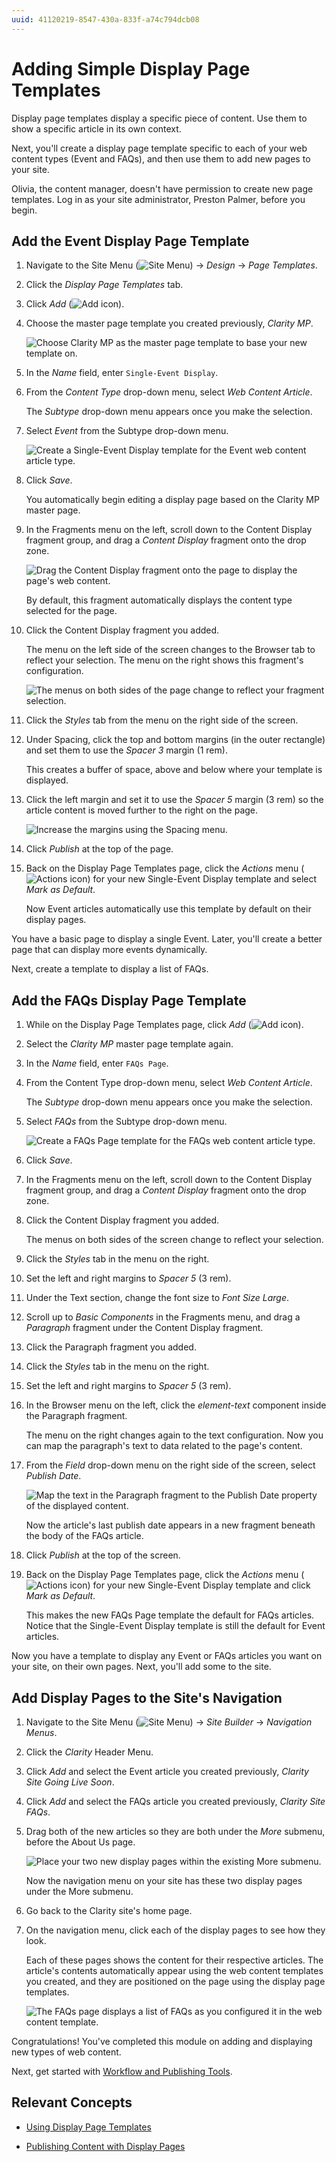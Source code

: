 ```yaml
---
uuid: 41120219-8547-430a-833f-a74c794dcb08
---
```

# Adding Simple Display Page Templates

Display page templates display a specific piece of content. Use them to show a specific article in its own context.

Next, you'll create a display page template specific to each of your web content types (Event and FAQs), and then use them to add new pages to your site.

Olivia, the content manager, doesn't have permission to create new page templates. Log in as your site administrator, Preston Palmer, before you begin.

## Add the Event Display Page Template

1. Navigate to the Site Menu (![Site Menu](../../images/icon-product-menu.png)) &rarr; *Design* &rarr; *Page Templates*.

1. Click the *Display Page Templates* tab.

1. Click *Add* (![Add icon](../../images/icon-add.png)).

1. Choose the master page template you created previously, *Clarity MP*.

   ![Choose Clarity MP as the master page template to base your new template on.](./adding-simple-display-page-templates/images/01.png)

1. In the *Name* field, enter `Single-Event Display`.

1. From the *Content Type* drop-down menu, select *Web Content Article*.

   The *Subtype* drop-down menu appears once you make the selection.

1. Select *Event* from the Subtype drop-down menu.

   ![Create a Single-Event Display template for the Event web content article type.](./adding-simple-display-page-templates/images/02.png)

1. Click *Save*.

   You automatically begin editing a display page based on the Clarity MP master page.

1. In the Fragments menu on the left, scroll down to the Content Display fragment group, and drag a *Content Display* fragment onto the drop zone.

   ![Drag the Content Display fragment onto the page to display the page's web content.](./adding-simple-display-page-templates/images/03.png)

   By default, this fragment automatically displays the content type selected for the page.

1. Click the Content Display fragment you added.

   The menu on the left side of the screen changes to the Browser tab to reflect your selection. The menu on the right shows this fragment's configuration.

   ![The menus on both sides of the page change to reflect your fragment selection.](./adding-simple-display-page-templates/images/04.png)

1. Click the *Styles* tab from the menu on the right side of the screen.

1. Under Spacing, click the top and bottom margins (in the outer rectangle) and set them to use the *Spacer 3* margin (1 rem).

   This creates a buffer of space, above and below where your template is displayed.

1. Click the left margin and set it to use the *Spacer 5* margin (3 rem) so the article content is moved further to the right on the page.

   ![Increase the margins using the Spacing menu.](./adding-simple-display-page-templates/images/05.png)

1. Click *Publish* at the top of the page.

1. Back on the Display Page Templates page, click the *Actions* menu (![Actions icon](../../images/icon-actions.png)) for your new Single-Event Display template and select *Mark as Default*.

   Now Event articles automatically use this template by default on their display pages.

You have a basic page to display a single Event. Later, you'll create a better page that can display more events dynamically.

Next, create a template to display a list of FAQs.

## Add the FAQs Display Page Template

1. While on the Display Page Templates page, click *Add* (![Add icon](../../images/icon-add.png)).

1. Select the *Clarity MP* master page template again.

1. In the *Name* field, enter `FAQs Page`.

1. From the Content Type drop-down menu, select *Web Content Article*.

   The *Subtype* drop-down menu appears once you make the selection.

1. Select *FAQs* from the Subtype drop-down menu.

   ![Create a FAQs Page template for the FAQs web content article type.](./adding-simple-display-page-templates/images/06.png)

1. Click *Save*.

1. In the Fragments menu on the left, scroll down to the Content Display fragment group, and drag a *Content Display* fragment onto the drop zone.

1. Click the Content Display fragment you added.

   The menus on both sides of the screen change to reflect your selection.

1. Click the *Styles* tab in the menu on the right.

1. Set the left and right margins to *Spacer 5* (3 rem).

1. Under the Text section, change the font size to *Font Size Large*.

1. Scroll up to *Basic Components* in the Fragments menu, and drag a *Paragraph* fragment under the Content Display fragment.

1. Click the Paragraph fragment you added.

1. Click the *Styles* tab in the menu on the right.

1. Set the left and right margins to *Spacer 5* (3 rem).

1. In the Browser menu on the left, click the *element-text* component inside the Paragraph fragment.

   The menu on the right changes again to the text configuration. Now you can map the paragraph's text to data related to the page's content.

1. From the *Field* drop-down menu on the right side of the screen, select *Publish Date*.

   ![Map the text in the Paragraph fragment to the Publish Date property of the displayed content.](./adding-simple-display-page-templates/images/07.png)

   Now the article's last publish date appears in a new fragment beneath the body of the FAQs article.

1. Click *Publish* at the top of the screen.

1. Back on the Display Page Templates page, click the *Actions* menu (![Actions icon](../../images/icon-actions.png)) for your new Single-Event Display template and click *Mark as Default*.

   This makes the new FAQs Page template the default for FAQs articles. Notice that the Single-Event Display template is still the default for Event articles.

Now you have a template to display any Event or FAQs articles you want on your site, on their own pages. Next, you'll add some to the site.

## Add Display Pages to the Site's Navigation

1. Navigate to the Site Menu (![Site Menu](../../images/icon-product-menu.png)) &rarr; *Site Builder* &rarr; *Navigation Menus*.

1. Click the *Clarity* Header Menu.

1. Click *Add* and select the Event article you created previously, *Clarity Site Going Live Soon*.

1. Click *Add* and select the FAQs article you created previously, *Clarity Site FAQs*.

1. Drag both of the new articles so they are both under the *More* submenu, before the About Us page.

   ![Place your two new display pages within the existing More submenu.](./adding-simple-display-page-templates/images/08.png)

   Now the navigation menu on your site has these two display pages under the More submenu.

1. Go back to the Clarity site's home page.

1. On the navigation menu, click each of the display pages to see how they look.

   Each of these pages shows the content for their respective articles. The article's contents automatically appear using the web content templates you created, and they are positioned on the page using the display page templates.

   ![The FAQs page displays a list of FAQs as you configured it in the web content template.](./adding-simple-display-page-templates/images/09.png)

Congratulations! You've completed this module on adding and displaying new types of web content.

Next, get started with [Workflow and Publishing Tools](../workflow-and-publishing-tools.md).

## Relevant Concepts

- [Using Display Page Templates](https://learn.liferay.com/web/guest/w/dxp/site-building/displaying-content/using-display-page-templates)

- [Publishing Content with Display Pages](https://learn.liferay.com/web/guest/w/dxp/site-building/displaying-content/using-display-page-templates/publishing-content-with-display-pages)
